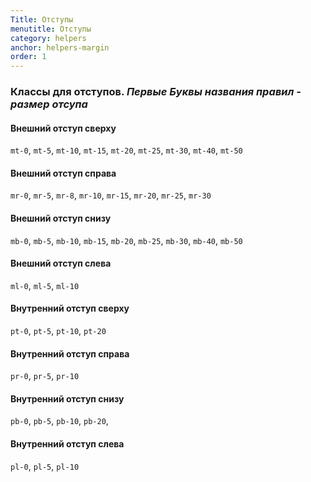 ```yaml
---
Title: Отступы
menutitle: Отступы
category: helpers
anchor: helpers-margin
order: 1
---
```


### Классы для отступов. _Первые Буквы названия правил - размер отсупа_

#### Внешний отступ сверху

`mt-0`, `mt-5`, `mt-10`, `mt-15`, `mt-20`, `mt-25`, `mt-30`, `mt-40`, `mt-50`

#### Внешний отступ справа

`mr-0`, `mr-5`, `mr-8`, `mr-10`, `mr-15`, `mr-20`, `mr-25`, `mr-30`

#### Внешний отступ снизу

`mb-0`, `mb-5`, `mb-10`, `mb-15`, `mb-20`, `mb-25`, `mb-30`, `mb-40`, `mb-50`

#### Внешний отступ слева

`ml-0`, `ml-5`, `ml-10`

#### Внутренний отступ сверху

`pt-0`, `pt-5`, `pt-10`, `pt-20`

#### Внутренний отступ справа

`pr-0`, `pr-5`, `pr-10`

#### Внутренний отступ снизу

`pb-0`, `pb-5`, `pb-10`, `pb-20`,

#### Внутренний отступ слева

`pl-0`, `pl-5`, `pl-10`
